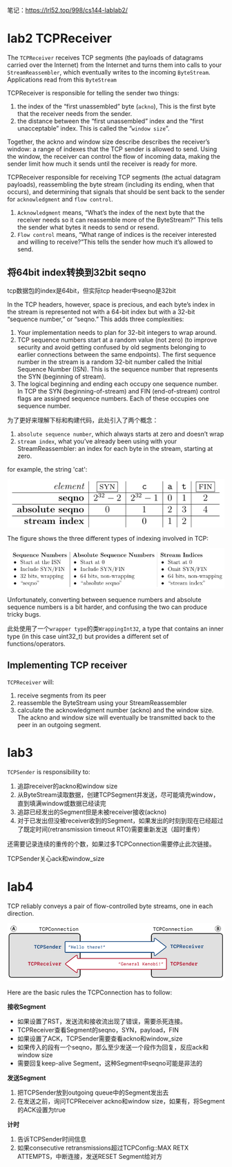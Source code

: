 笔记：https://lrl52.top/998/cs144-lablab2/

# lab2  TCPReceiver

The `TCPReceiver` receives TCP segments (the payloads of datagrams carried over the Internet) from the Internet and turns them into calls to your `StreamReassembler`, which eventually writes to the incoming `ByteStream`. Applications
read from this `ByteStream`

TCPReceiver is responsible for telling the sender two things: 

1. the index of the “first unassembled” byte (`ackno`), This is the first byte that the receiver needs from the sender.
2. the distance between the “first unassembled” index and the “first unacceptable” index.
   This is called the “`window size`”.

Together, the ackno and window size describe describes the receiver’s window: a range of indexes that the TCP sender is allowed to send. Using the window, the receiver can control the flow of incoming data, making the sender limit how much it sends until the receiver is ready for more.

TCPReceiver responsible for receiving TCP segments (the actual datagram payloads), reassembling the byte stream (including its ending, when that occurs), and determining that signals that should be sent back to the sender for `acknowledgment` and `flow control`.

1. `Acknowledgment` means, “What’s the index of the next byte that the receiver needs so it can reassemble more of the ByteStream?” This tells the sender what bytes it needs to send or resend.
2. `Flow control` means, “What range of indices is the receiver interested and willing to receive?”This tells the sender how much it’s allowed to send.

## 将64bit index转换到32bit seqno

tcp数据包的index是64bit，但实际tcp header中seqno是32bit

In the TCP headers, however, space is precious, and each byte’s index in the stream is represented not with a 64-bit index but with a 32-bit “sequence number,” or “seqno.” This adds three complexities:

1. Your implementation needs to plan for 32-bit integers to wrap around.
2. TCP sequence numbers start at a random value (not zero) (to improve security and avoid getting confused by old segments belonging to earlier connections between the same endpoints). The first sequence number in the stream is a random 32-bit number called the Initial Sequence Number (ISN). This is the sequence number that represents the SYN (beginning of stream).
3. The logical beginning and ending each occupy one sequence number. In TCP the SYN (beginning-of-stream) and FIN (end-of-stream) control flags are assigned sequence numbers. Each of these occupies one sequence number.

为了更好来理解下标和构建代码，此处引入了两个概念：

1. `absolute sequence number`, which always starts at zero and doesn’t wrap
2. `stream index`, what you’ve already been using with your StreamReassembler:
   an index for each byte in the stream, starting at zero.

for example, the string 'cat':

![image-20240316190129378](CS144.assets/image-20240316190129378.png)

The figure shows the three different types of indexing involved in TCP:

![image-20240316190312782](CS144.assets/image-20240316190312782.png)

Unfortunately, converting between sequence numbers and absolute sequence
numbers is a bit harder, and confusing the two can produce tricky bugs.

此处使用了一个`wrapper type`的类`WrappingInt32`,  a type that contains an inner type (in this case uint32_t) but provides a different set of functions/operators.

## Implementing TCP receiver	

`TCPReceiver` will:

1.  receive segments from its peer
2. reassemble the ByteStream using your StreamReassembler
3. calculate the acknowledgment number (ackno) and the window size. The ackno and
   window size will eventually be transmitted back to the peer in an outgoing segment.

# lab3

`TCPSender` is responsibility to:

1. 追踪receiver的ackno和window size
2. 从ByteStream读取数据，创建TCPSegment并发送，尽可能填充window，直到填满window或数据已经读完
3. 追踪已经发出的Segment但是未被receiver接收(ackno)
4. 对于已发出但没被receiver收到的Segment，如果发出的时刻到现在已经超过了既定时间(retransmission timeout RTO)需要重新发送（超时重传）

还需要记录连续的重传的个数，如果过多TCPConnection需要停止此次链接。

TCPSender关心ack和window_size

# lab4

TCP reliably conveys a pair of flow-controlled byte streams, one in each direction.

![image-20240320104222562](CS144.assets/image-20240320104222562.png)

Here are the basic rules the TCPConnection has to follow:

**接收Segment** 

- 如果设置了RST，发送流和接收流出现了错误，需要杀死连接。
- TCPReceiver查看Segment的seqno，SYN，payload，FIN
- 如果设置了ACK，TCPSender需要查看ackno和window_size
- 如果传入的段有一个seqno，那么至少发送一个段作为回复，反应ack和window size
- 需要回复keep-alive Segment，这种Segment中seqno可能是非法的

**发送Segment**

1. 把TCPSender放到outgoing queue中的Segment发出去
2. 在发送之前，询问TCPReceiver ackno和window size，如果有，将Segment的ACK设置为true

**计时**

1. 告诉TCPSender时间信息
2. 如果consecutive retransmissions超过TCPConfig::MAX RETX ATTEMPTS，中断连接，发送RESET Segment给对方



